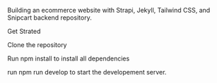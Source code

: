 Building an ecommerce website with Strapi, Jekyll, Tailwind CSS, and Snipcart backend repository.

Get Strated

Clone the repository

Run npm install to install all dependencies

run npm run develop to start the developement server.
